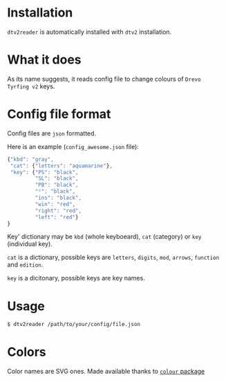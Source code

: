 # Installation

`dtv2reader` is automatically installed with `dtv2` installation.

# What it does

As its name suggests, it reads config file to change colours of
`Drevo Tyrfing v2` keys.

# Config file format

Config files are `json` formatted.

Here is an example (`config_awesome.json` file):

``` javascript
{"kbd": "gray",
 "cat": {"letters": "aquamarine"},
 "key": {"PS": "black",
         "SL": "black",
         "PB": "black",
         "²": "black",
         "ins": "black",
         "win": "red",
         "right": "red",
         "left": "red"}
}
```

Key' dictionary may be `kbd` (whole keyboeard), `cat` (category) or
`key` (individual key).

`cat` is a dictionary, possible keys are `letters`, `digits`,
`mod`, `arrows`, `function` and `edition`.

`key` is a dicitonary, possible keys are key names.

# Usage

``` bash
$ dtv2reader /path/to/your/config/file.json
```

# Colors

Color names are SVG ones. Made available thanks to [`colour` package](https://github.com/vaab/colour)

